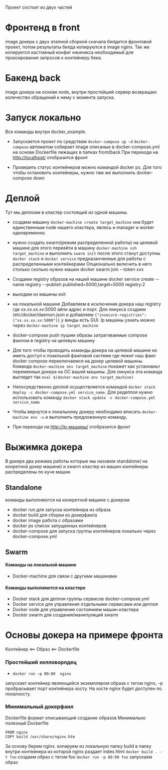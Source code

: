 Проект состоит из двух частей 
# Фронтенд в front 
 image докера с двух этапной сборкой сначала  билдится фронтовой проект, потом результаты билда копируются в image nginx. Так же копируется кастомный конфиг нжиникса необходимый для проксирования запросов к контейнеру бека.  
# Бакенд back 
 image докера на основе node, внутри простейший сервер возвращаю количество обращений к нему с момента запуска.
 
# Запуск локально
Все команды внутри docker_example.

* Запускается  проект по средствам
`docker-compose up –d`
`docker-compose` автоматом собирает  image описаные в docker-compose.yml на основе Dockerfile лежащих в папках front/back
При переходе на <http://localhost/> отобразится фронт

* Проверить статус контейнеров можно командой docker ps.
Для того чтобы остановить контейнеры, нужно там же выполнить  docker-compose down

# Деплой

Тут мы деплоим в кластер состоящий из одной машины.

* создаем машину `docker-machine create target_machine` она  будет единственным node нашего кластера, являсь и manager и worker одновременно.

* нужно создать swarm(режим распределенной работы) на целевой машине для этого переейти в машину `docker-machine ssh target_machine` и выполнить `swarm init` после этого станут доступны `docker stack` и `docker service` предназанченные для работы с распределенными контейнерами Опционально включить в него столько сколько нужно машин docker swarm join --token xxx

* Создаем registry образов на нашей машине  docker service create --name registry --publish published=5000,target=5000 registry:2

* выходим из машины exit

* на локальной машине Добавляем в исключения докера наш registry где xx.xx.xx.xx:5000 айпи адрес и порт. Для линукса создаем 
/etc/docker/daemon.json и добавляем  `{"insecure-registries":["xx.xx.xx.xx:5000"]}`  у винды есть GUI. Ip машины узнать можно через `docker-machine ip target_machine` 

* docker-compose push пушим образы затрагиваемые compose фаилом в registry на целевую машину

* Для того чтобы проводить команды докера на целевой машине но иметь доступ к лоакльной фаиловой системе где лежит наш фаил docker compose переключаемся на докер целевой машины. Команда  `docker-machine env target_machine` покажет как установиьт переменные докера на ОС вашей машины. Для линукса эта команда выглядет так `eval $(docker-machine env target_machine)` 

* Непосредственно деплой осуществляется командой `docker stack deploy -c docker-compose.yml service_name`. Для редеплоя нужно использовать команду  `docker stack update -c docker-compose.yml service_name`
 
* Чтобы вернутся к локальному докеру необходимо вписать `docker-machine env -u` и выполнить предложенную команду.
* При переходе на <http://ip-машины/> отобразится фронт

# Выжимка докера

В докере два режима работы которые мы назовем standalone( на конретной докер машине) и swarm кластер из машин  контейнеры распределены по куче машин 

## Standalone

команды выполняются на конкретной машине с докером
* docker run для запуска контейнера из образа
* docker build для сборки из докерфаила
* docker image работа с образами
* docker ps  список запущенных контейнеров
* docker-compose для запуска группы контейнеров локально через docker-compose.yml

## Swarm
#### Команды на локальной машине
* Docker-machine  для связи с другими машинами
#### Команды выполняются на кластере 
* Docker stack  для деплоя группы сервисов docker-compose.yml
* Docker service для управления отдельными сервисами или деплоя
* Docker node для управления состоянием машин кластера
* Docker swarm  для  создания/манипуляций swarm


# Основы докера на примере фронта

Контейнер <== Образ <== Dockerfile

### Простейший хелловорлдец 
* `docker run –p 80:80  nginx`

запускает контейнер являющийся экземпляром образа с тегом nginx, -p  пробрасывает порт контейнера хосту. На хосте nginx будет доступен по локалхосту.
  
### Минимальный докерфаил

Dockerfile формат описывающий создание образов
Минимально полезный Dockerfile
```
FROM nginx
COPY build /usr/share/nginx.htm
```

За основу берем nginx.
копируем из локальную папку build в папку внутри контейнера из которой nginx раздает index.html
`docker build . -t foo` создаем образ с тегом foo
`docker run -p 80:80 foo` запускаем образ
